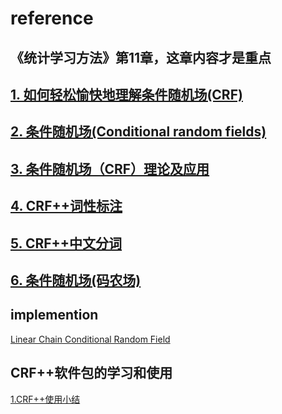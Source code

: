 # reference
## 《统计学习方法》第11章，这章内容才是重点
## [1. 如何轻松愉快地理解条件随机场(CRF)](http://www.jianshu.com/p/55755fc649b1)
## [2. 条件随机场(Conditional random fields)](http://blog.csdn.net/chlele0105/article/details/14897761)
## [3. 条件随机场（CRF）理论及应用](http://x-algo.cn/index.php/2016/02/15/conditional-random-field-crf-theory-and-implementation/)
## [4. CRF++词性标注](http://x-algo.cn/index.php/2016/02/28/crf-tagging/)
## [5. CRF++中文分词](http://x-algo.cn/index.php/2016/02/27/crf-of-chinese-word-segmentation/)
## [6. 条件随机场(码农场)](http://www.hankcs.com/ml/conditional-random-field.html)
## implemention
   [Linear Chain Conditional Random Field](https://github.com/zhenlan0426/CRF)
## CRF++软件包的学习和使用
   [1.CRF++使用小结](http://www.cnblogs.com/pangxiaodong/archive/2011/11/21/2256264.html)
